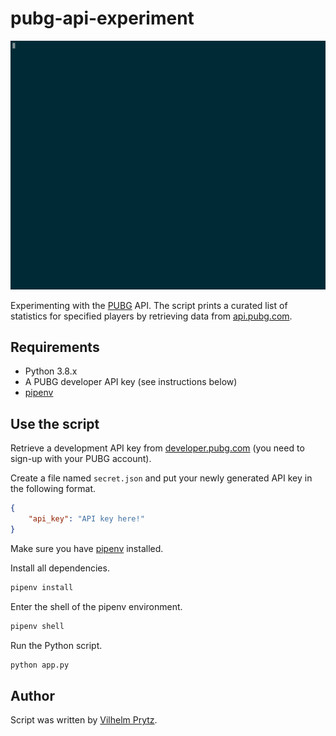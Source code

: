 # pubg-api-experiment

![PUBG API experiment](script.gif)

Experimenting with the [PUBG](https://developer.pubg.com/) API. The script prints a curated list of statistics for specified players by retrieving data from [api.pubg.com](https://api.pubg.com).

## Requirements

- Python 3.8.x
- A PUBG developer API key (see instructions below)
- [pipenv](https://github.com/pypa/pipenv)

## Use the script

Retrieve a development API key from [developer.pubg.com](https://developer.pubg.com/) (you need to sign-up with your PUBG account).

Create a file named `secret.json` and put your newly generated API key in the following format.

```json
{
    "api_key": "API key here!"
}
```

Make sure you have [pipenv](https://github.com/pypa/pipenv) installed.

Install all dependencies.

```bash
pipenv install
```

Enter the shell of the pipenv environment.

```bash
pipenv shell
```

Run the Python script.

```bash
python app.py
```

## Author

Script was written by [Vilhelm Prytz](https://github.com/VilhelmPrytz).
